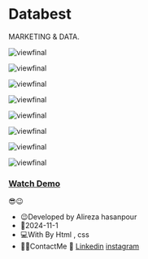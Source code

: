 # Databest

MARKETING & DATA.


![viewfinal](https://github.com/user-attachments/assets/153ea112-4546-4979-a466-d49c6c2664b2)


![viewfinal](https://github.com/user-attachments/assets/1394b3c6-77f6-40bb-af40-5e21ba41655d)


![viewfinal](https://github.com/user-attachments/assets/88bf2a34-efdc-4d24-8e7d-4e7740f2fee4)

![viewfinal](https://github.com/user-attachments/assets/c5947915-8fad-47fc-8a80-1532472e34db)

![viewfinal](https://github.com/user-attachments/assets/33c95709-5776-453f-b784-42b1cba4bc28)

![viewfinal](https://github.com/user-attachments/assets/84beb690-4ce0-4d28-bad1-4dc58365e940)

![viewfinal](https://github.com/user-attachments/assets/b747d3cc-45c7-41eb-9e34-c47d308fef65)

![viewfinal](https://github.com/user-attachments/assets/37504859-9e0f-492e-8a4b-e00fa8fc4565)


### [Watch Demo](https://alirezafrontend.github.io/Databest/ "Watch Demo")

 😎😉
- 😉Developed by Alireza hasanpour
- 📅2024-11-1
- 💻With By Html , css  
- 📲📞ContactMe 🔗 [Linkedin](https://www.linkedin.com/in/alireza-hasanpour-9ab4a732b?lipi=urn%3Ali%3Apage%3Ad_flagship3_profile_view_base_contact_details%3B74hz%2BdeVT62fhpXhtgK67Q%3D%3D "Linkedin") 
 [instagram](https//www.instagram.com/alireza_hasanpour_frontend")

